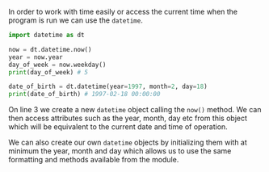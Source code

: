 In order to work with time easily or access the current time when the program is run we can use the `datetime`.

```python nums {3,8}
import datetime as dt

now = dt.datetime.now()
year = now.year
day_of_week = now.weekday()
print(day_of_week) # 5

date_of_birth = dt.datetime(year=1997, month=2, day=18)
print(date_of_birth) # 1997-02-18 00:00:00
```

On line 3 we create a new `datetime` object calling the `now()` method. We can then access attributes such as the year, month, day etc from this object which will be equivalent to the current date and time of operation.

We can also create our own `datetime` objects by initializing them with at minimum the year, month and day which allows us to use the same formatting and methods available from the module.